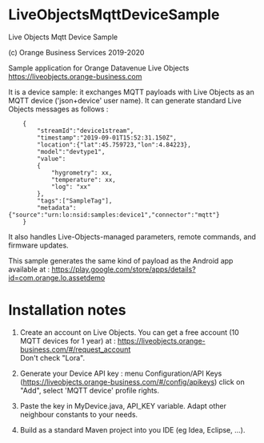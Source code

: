 # LiveObjectsMqttDeviceSample
Live Objects Mqtt Device Sample

(c) Orange Business Services 2019-2020

Sample application for Orange Datavenue Live Objects <a>https://liveobjects.orange-business.com</a>

It is a device sample: it exchanges MQTT payloads with Live Objects as an MQTT device ('json+device' user name).
It can generate standard Live Objects messages as follows :<br>
```
	{
		"streamId":"device1stream",
		"timestamp":"2019-09-01T15:52:31.150Z",
		"location":{"lat":45.759723,"lon":4.84223},
		"model":"devtype1",
		"value":
		{
			"hygrometry": xx,
			"temperature": xx,
			"log": "xx"
		},
		"tags":["SampleTag"],
		"metadata":{"source":"urn:lo:nsid:samples:device1","connector":"mqtt"}
	}
```

It also handles Live-Objects-managed parameters, remote commands, and firmware updates.

This sample generates the same kind of payload as the Android app available at : 
<a>https://play.google.com/store/apps/details?id=com.orange.lo.assetdemo</a>
<br>


<h1> Installation notes </h1>

1) Create an account on Live Objects. You can get a free account (10 MQTT devices for 1 year) at : <a>https://liveobjects.orange-business.com/#/request_account</a> <br>
Don't check "Lora".

2) Generate your Device API key : menu Configuration/API Keys (<a>https://liveobjects.orange-business.com/#/config/apikeys</a>) click on "Add", select 'MQTT device' profile rights.

3) Paste the key in MyDevice.java, API_KEY variable. Adapt other neighbour constants to your needs.

4) Build as a standard Maven project into you IDE (eg Idea, Eclipse, ...).


